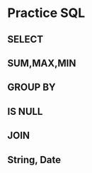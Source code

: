 Practice SQL
==========

SELECT
------


SUM,MAX,MIN
------

GROUP BY
-----

IS NULL
------

JOIN
-----


String, Date
-----